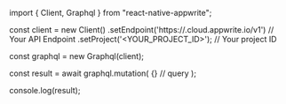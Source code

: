 import { Client, Graphql } from "react-native-appwrite";

const client = new Client()
    .setEndpoint('https://<REGION>.cloud.appwrite.io/v1') // Your API Endpoint
    .setProject('<YOUR_PROJECT_ID>'); // Your project ID

const graphql = new Graphql(client);

const result = await graphql.mutation(
    {} // query
);

console.log(result);
